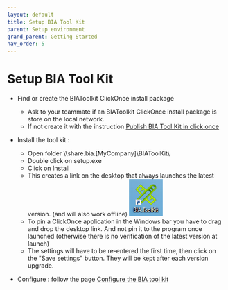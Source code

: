 ```yaml
---
layout: default
title: Setup BIA Tool Kit
parent: Setup environment
grand_parent: Getting Started
nav_order: 5
---
```


# Setup BIA Tool Kit 

* Find or create the BIAToolkit ClickOnce install package
  * Ask to your teammate if an BIAToolkit ClickOnce install package is store on the local network.
  * If not create it with the instruction [Publish BIA Tool Kit in click once](../../30-DeveloperGuide/50-BIAToolKit/90-PublishBIAToolKitInClickOnce.md)
  
* Install the tool kit : 
  * Open folder \\\\share.bia.[MyCompany]\\BIAToolKit\\
  * Double click on setup.exe
  * Click on Install
  * This creates a link on the desktop that always launches the latest version. (and will also work offline)
  ![Icon](../../Images/BIAToolKit/DesktopIcon.PNG)
  * To pin a ClickOnce application in the Windows bar you have to drag and drop the desktop link. And not pin it to the program once launched (otherwise there is no verification of the latest version at launch)
  * The settings will have to be re-entered the first time, then click on the "Save settings" button. They will be kept after each version upgrade.

* Configure : follow the page [Configure the BIA tool kit](../../30-DeveloperGuide/50-BIAToolKit/10-ConfigureTheBIAToolKit.md)